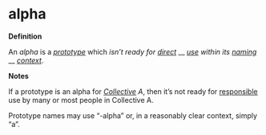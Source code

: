 # alpha

**Definition**

An _alpha_ is a [_prototype_](prototype.md) which _isn’t ready for_ [_direct_](direct.md) __ [_use_](use.md) _within its_ [_naming_](name.md) __ [_context_](context.md).

**Notes**

If a prototype is an alpha for [_Collective_](collective.md) _A_, then it’s not ready for [responsible](responsibility.md) use by many or most people in Collective A.

Prototype names may use “-alpha” or, in a reasonably clear context, simply “a”.
